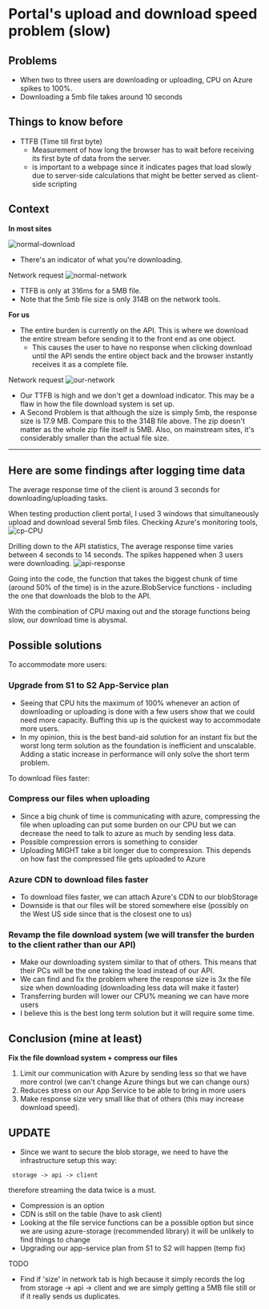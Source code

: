 # Portal's upload and download speed problem (slow)

## Problems
- When two to three users are downloading or uploading, CPU on Azure spikes to 100%.
- Downloading a 5mb file takes around 10 seconds

## Things to know before
- TTFB (Time till first byte)
    - Measurement of how long the browser has to wait before receiving its first byte of data from the server.
    - is important to a webpage since it indicates pages that load slowly due to server-side calculations that might be better served as client-side scripting

## Context
**In most sites**

![normal-download](./assets/normalDownloads.png)
- There's an indicator of what you're downloading.

Network request
![normal-network](./assets/normalNetwork.png)

- TTFB is only at 316ms for a 5MB file.
- Note that the 5mb file size is only 314B on the network tools.

**For us**
- The entire burden is currently on the API. This is where we download the entire stream before sending it to the front end as one object.
    - This causes the user to have no response when clicking download until the API sends the entire object back and the browser instantly receives it as a complete file.

Network request
![our-network](./assets/ourNetwork.png)

- Our TTFB is high and we don't get a download indicator. This may be a flaw in how the file download system is set up.
- A Second Problem is that although the size is simply 5mb, the response size is 17.9 MB. Compare this to the 314B file above. The zip doesn't matter as the whole zip file itself is 5MB. Also, on mainstream sites, it's considerably smaller than the actual file size.

------

## Here are some findings after logging time data

The average response time of the client is around 3 seconds for downloading/uploading tasks.

When testing production client portal, I used 3 windows that simultaneously upload and download several 5mb files. Checking Azure's monitoring tools,
![cp-CPU](./assets/CPCpu.png)

Drilling down to the API statistics, The average response time varies between 4 seconds to 14 seconds. The spikes happened when 3 users were downloading.
![api-response](./assets/apiResponse.png)

Going into the code, the function that takes the biggest chunk of time (around 50% of the time) is in the azure.BlobService functions -  including the one that downloads the blob to the API.

With the combination of CPU maxing out and the storage functions being slow, our download time is abysmal.

## Possible solutions

To accommodate more users:
 ### Upgrade from S1 to S2 App-Service plan
 - Seeing that CPU hits the maximum of 100% whenever an action of downloading or uploading is done with a few users show that we could need more capacity. Buffing this up is the quickest way to accommodate more users.
- In my opinion, this is the best band-aid solution for an instant fix but the worst long term solution as the foundation is inefficient and unscalable. Adding a static increase in performance will only solve the short term problem.

To download files faster:
### Compress our files when uploading
- Since a big chunk of time is communicating with azure, compressing the file when uploading can put some burden on our CPU but we can decrease the need to talk to azure as much by sending less data.
- Possible compression errors is something to consider
- Uploading MIGHT take a bit longer due to compression. This depends on how fast the compressed file gets uploaded to Azure

### Azure CDN to download files faster
- To download files faster, we can attach Azure's CDN to our blobStorage
- Downside is that our files will be stored somewhere else (possibly on the West US side since that is the closest one to us)

### Revamp the file download system (we will transfer the burden to the client rather than our API)
- Make our downloading system similar to that of others. This means that their PCs will be the one taking the load instead of our API.
- We can find and fix the problem where the response size is 3x the file size when downloading (downloading less data will make it faster)
- Transferring burden will lower our CPU% meaning we can have more users
- I believe this is the best long term solution but it will require some time.

## Conclusion (mine at least)
**Fix the file download system + compress our files**
1) Limit our communication with Azure by sending less so that we have more control (we can't change Azure things but we can change ours)
2) Reduces stress on our App Service to be able to bring in more users
3) Make response size very small like that of others (this may increase download speed).


## UPDATE
- Since we want to secure the blob storage, we need to have the infrastructure setup this way:
```
 storage -> api -> client
 ```
 therefore streaming the data twice is a must.

 - Compression is an option
 - CDN is still on the table (have to ask client)
 - Looking at the file service functions can be a possible option but since we are using azure-storage (recommended library) it will be unlikely to find things to change
 - Upgrading our app-service plan from S1 to S2 will happen (temp fix)

 TODO
 - Find if 'size' in network tab is high because it simply records the log from storage -> api -> client and we are simply getting a 5MB file still or if it really sends us duplicates.


